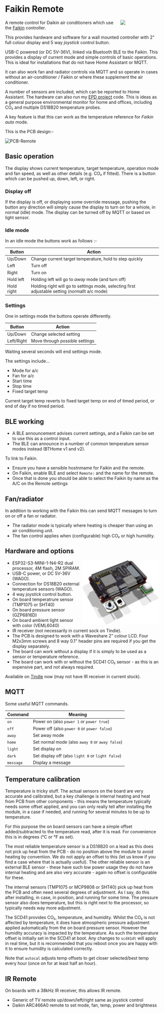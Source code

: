 # Faikin Remote

<img src=https://github.com/user-attachments/assets/fe21073f-2d91-4ceb-891b-1b56910d66a1 width=25% align=right>

A remote control for Daikin air conditioners which use the [Faikin](https://faikin.revk.uk/) controller.

This provides hardware and software for a wall mounted controller with 2" full colour display and 5 way *joystick* control button.

USB-C powered (or DC 5V-36V), linked via Bluetooth BLE to the Faikin. This provides a display of current mode and simple controls of basic operations. This is ideal for installations that do not have Home Assistant or MQTT.

It can also work fan and radiator controls via MQTT and so operate in cases without an air-conditioner / Faikin or where these supplement the air conditioner.

A number of sensors are included, which can be reported to Home Assistant. The hardware can also run my [EPD project](https://epd.revk.uk/) code. This is ideas as a general purpose environmental monitor for home and offices, including CO₂ and multiple DS18B20 temperature probes.

A key feature is that this can work as the temperature reference for *Faikin auto* mode.

This is the PCB design:-

![PCB-Remote](https://github.com/user-attachments/assets/f3661d67-bfdb-42ca-a23c-3ff9fb619435)

## Basic operation

The display shows current temperature, target temperature, operation mode and fan speed, as well as other details (e.g. CO₂ if fitted). There is a button which can be pushed up, down, left, or right.

### Display off

If the display is off, or displaying some override message, pushing the button any direction will simply cause the display to turn on for a whiole, in normal (idle) mode. The display can be turned off by MQTT or based on light sensor.

### Idle mode

In an idle mode the buttons work as follows :-

|Button|Action|
|------|------|
|Up/Down|Change current target temperature, hold to step quickly|
|Left|Turn off|
|Right|Turn on|
|Hold left|Holding left will go to *away* mode (and turn off)|
|Hold right|Holding right will go to settings mode, selecting first adjustable setting (normallt a/c mode)|

### Settings

One in settings mode the buttons operate differently.

|Button|Action|
|------|------|
|Up/Down|Change selected setting|
|Left/Right|Move through possible settings|

Waiting several seconds will end settings mode.

The settings include...

- Mode for a/c
- Fan for a/c
- Start time
- Stop time
- Fixed target temp

Current target temp reverts to fixed target temp on end of timed period, or end of day if no timed period.

## BLE working

- A BLE announcement advises current settings, and a Faikin can be set to use this as a control input.
- The BLE can announce in a number of common temperature sensor modes instead (BTHome v1 and v2).

To link to Faikin.

- Ensure you have a sensible hostnmame for Faikin and the remote.
- On Faikin, enable BLE and select `Remote:` and the name for the remote.
- Once that is done you should be able to select the Faikin by name as the A/C on the Remote settings

## Fan/radiator

In addition to working with the Faikin this can send MQTT messages to turn on or off a fan or radiator.

- The radiator mode is typically where heating is cheaper than using an air conditioning unit.
- The fan control applies when (configurable) high CO₂ or high humidity.

## Hardware and options

<img src=PCB/Remote/Remote.png width=50% align=right>

- ESP32-S3-MINI-1-N4-R2 dual processor, 4M flash, 2M SPIRAM.
- USB-C power, or DC 5V-36V (WAGO).
- Connection for DS18B20 external temperature sensors (WAGO).
- 4 way *joystick* control button.
- On board temperatrure sensor (TMP1075 or SHT40)
- On board pressure sensor (GZP6816D)
- On board ambient light sensor with color (VEML6040)
- IR receiver (not necessarily in current sock on Tindie).
- The PCB is designed to work with a Waveshare 2" colour LCD. Four M2x3mm screws and 8 way 0.1" header pins are required if you get the display separately.
- The board can work without a display if it is simply to be used as a sensor or temperature reference.
- The board can work with or without the SCD41 CO₂ sensor - as this is an expensive part, and not always required.

Available on [Tindie](https://www.tindie.com/products/revk/faikin-remote-aircon-control-display-dev-board/) now (may not have IR receiver in current stock).

## MQTT

Some useful MQTT commands.

|Command|Meaning|
|-------|-------|
|`on`|Power on (also `power 1` or `power true`)|
|`off`|Power off (also `power 0` or `power false`)|
|`away`|Set away mode|
|`home`|Set normal mode (also `away 0` or `away false`)|
|`light`|Set display on|
|`dark`|Set display off (also `light 0` or `light false`)|
|`message`|Display a message|

## Temperature calibration

Temperature is tricky stuff. The actual sensors on the board are very accurate and calibrated, but a key challenge is internal heating and heat from PCB from other components - this means the temperature typically needs some offset applied, and you can only really tell after installing the module, in a case if needed, and running for several minutes to be up to temperature.

For this purpose the on board sensors can have a simple offset added/subtracted to the temperature read, after it is read. For convenience this is in degrees (°C or °F as set).

The most reliable temperature sensor is a DS18B20 on a lead as this does not pick up heat from the PCB - do no position above the module to avoid heating by convention. We do not apply an offset to this (let us know if you find a case where that is actually useful). The other reliable sensor is an external BLE sensor - these have such low power usage they do not have internal heating and are also very accurate - again no offset is configurable for these.

The internal sensors (TMP1075 or MCP9808 or SHT40) pick up heat from the PCB and often need several degrees of adjustment. As I say, do this after installing, in case, in position, and running for some time. The pressure sensor also does temperature, but this is right next to the processor, so typically needs way more adjustment.

The SCD41 provides CO₂, temperature, and humidity. Whilst the CO₂ is not affected by temperature, it does have atmospheric pressure adjustment applied automatically from the on board pressure sensor. However the humidity accuracy is impacted by the temperature. As such the temperature offset is initially set in the SCD41 at boot. Any changes to `scd41dt` will apply in real time, but it is recommended that you reboot once you are happy with it to ensure humidity is calculated correctly.

Note that `autocal` adjusts temp offsets to get closer selected/best temp every hour (once on for at least half an hour).

## IR Remote

On boards with a 38kHz IR receiver, this allows IR remote.

- Generic of TV remote up/down/left/right same as joystick control
- Daikin ARC466A0 remote to set mode, fan, temp, power and brightness

